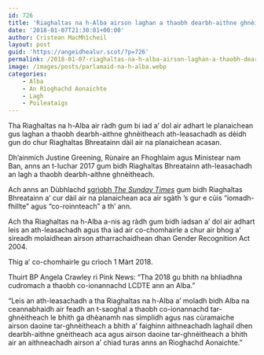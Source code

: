```yaml
---
id: 726
title: 'Riaghaltas na h-Alba airson laghan a thaobh dearbh-aithne ghnèitheach ath-leasachadh'
date: '2018-01-07T21:30:01+00:00'
author: Crìstean MacMhìcheil
layout: post
guid: 'https://angeidhealur.scot/?p=726'
permalink: /2018-01-07-riaghaltas-na-h-alba-airson-laghan-a-thaobh-dearbh-aithne-ghneitheach-ath-leasachadh/
image: /images/posts/parlamaid-na-h-alba.webp
categories:
    - Alba
    - An Rìoghachd Aonaichte
    - Lagh
    - Poileataigs
---
```


Tha Riaghaltas na h-Alba air ràdh gum bi iad a’ dol air adhart le planaichean gus laghan a thaobh dearbh-aithne ghnèitheach ath-leasachadh as dèidh gun do chur Riaghaltas Bhreatainn dàil air na planaichean acasan.

Dh’ainmich Justine Greening, Rùnaire an Fhoghlaim agus Ministear nam Ban, anns an t-Iuchar 2017 gum bidh Riaghaltas Bhreatainn ath-leasachadh an lagh a thaobh dearbh-aithne ghnèitheach.

Ach anns an Dùbhlachd [sgrìobh *The Sunday Times*](https://www.thetimes.co.uk/article/justine-greening-delays-divisive-plan-for-easy-gender-swaps-gm77qd9gn) gum bidh Riaghaltas Bhreatainn a’ cur dàil air na planaichean aca air sgàth ’s gur e cùis “iomadh-fhillte” agus “co-roinnteach” a th’ ann.

Ach tha Riaghaltas na h-Alba a-nis ag ràdh gum bidh iadsan a’ dol air adhart leis an ath-leasachadh agus tha iad air co-chomhairle a chur air bhog a’ sireadh molaidhean airson atharrachaidhean dhan Gender Recognition Act 2004.

Thig a’ co-chomhairle gu crìoch 1 Màrt 2018.

Thuirt BP Angela Crawley ri Pink News: “Tha 2018 gu bhith na bhliadhna cudromach a thaobh co-ionannachd LCDTE ann an Alba.”

“Leis an ath-leasachadh a tha Riaghaltas na h-Alba a’ moladh bidh Alba na ceannabhaidh air feadh an t-saoghal a thaobh co-ionannachd tar-ghnèitheach le bhith ga dhèanamh nas sìmplidh agus nas cùramaiche airson daoine tar-ghnèitheach a bhith a’ faighinn aithneachadh laghail dhen dearbh-aithne gnèitheach aca agus airson daoine tar-ghnèitheach a bhith air an aithneachadh airson a’ chiad turas anns an Rìoghachd Aonaichte.”
